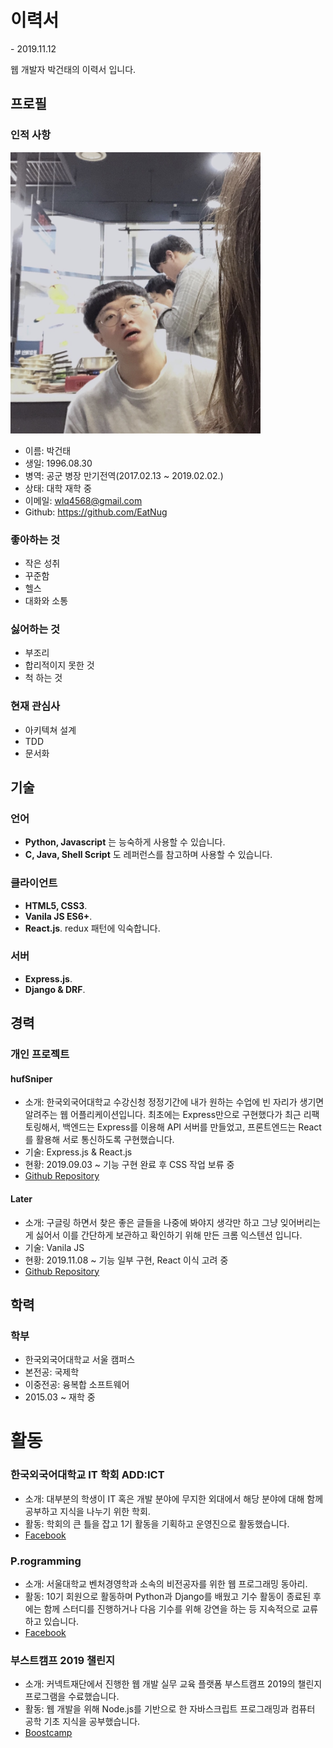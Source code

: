 # 이력서
\- 2019.11.12<br>

웹 개발자 박건태의 이력서 입니다.

## 프로필

### 인적 사항

<img src="https://github.com/EatNug/RESUME/blob/master/statics/images/Profile.jpg" width="400" height="450">

- 이름: 박건태
- 생일: 1996.08.30
- 병역: 공군 병장 만기전역(2017.02.13 ~ 2019.02.02.)
- 상태: 대학 재학 중
- 이메일: wlq4568@gmail.com
- Github: https://github.com/EatNug

### 좋아하는 것

- 작은 성취
- 꾸준함
- 헬스
- 대화와 소통

### 싫어하는 것

- 부조리
- 합리적이지 못한 것
- 척 하는 것

### 현재 관심사

- 아키텍쳐 설계
- TDD
- 문서화

## 기술

### 언어

- __Python, Javascript__ 는 능숙하게 사용할 수 있습니다.
- __C, Java, Shell Script__ 도 레퍼런스를 참고하며 사용할 수 있습니다.

### 클라이언트

- __HTML5, CSS3__.
- __Vanila JS ES6+__.
- __React.js__. redux 패턴에 익숙합니다.

### 서버 

- __Express.js__.
- __Django & DRF__.

## 경력

### 개인 프로젝트

#### hufSniper

- 소개: 한국외국어대학교 수강신청 정정기간에 내가 원하는 수업에 빈 자리가 생기면 알려주는 웹 어플리케이션입니다. 최초에는 Express만으로 구현했다가 최근 리팩토링해서, 백엔드는 Express를 이용해 API 서버를 만들었고, 프론트엔드는 React를 활용해 서로 통신하도록 구현했습니다.
- 기술: Express.js & React.js
- 현황: 2019.09.03 ~ 기능 구현 완료 후 CSS 작업 보류 중
- [Github Repository](https://github.com/EatNug/hufSniper)

#### Later

- 소개: 구글링 하면서 찾은 좋은 글들을 나중에 봐야지 생각만 하고 그냥 잊어버리는게 싫어서 이를 간단하게 보관하고 확인하기 위해 만든 크롬 익스텐션 입니다. 
- 기술: Vanila JS
- 현황: 2019.11.08 ~ 기능 일부 구현, React 이식 고려 중
- [Github Repository](https://github.com/EatNug/Later)

## 학력

### 학부

- 한국외국어대학교 서울 캠퍼스
- 본전공: 국제학
- 이중전공: 융복합 소프트웨어
- 2015.03 ~ 재학 중

# 활동

### 한국외국어대학교 IT 학회 ADD:ICT

- 소개: 대부분의 학생이 IT 혹은 개발 분야에 무지한 외대에서 해당 분야에 대해 함께 공부하고 지식을 나누기 위한 학회.
- 활동: 학회의 큰 틀을 잡고 1기 활동을 기획하고 운영진으로 활동했습니다.
- [Facebook](https://www.facebook.com/addict2hufs/)

### P.rogramming

- 소개: 서울대학교 벤처경영학과 소속의 비전공자를 위한 웹 프로그래밍 동아리.
- 활동: 10기 회원으로 활동하며 Python과 Django를 배웠고 기수 활동이 종료된 후에는 함께 스터디를 진행하거나 다음 기수를 위해 강연을 하는 등 지속적으로 교류하고 있습니다.
- [Facebook](https://www.facebook.com/p.rogramming3k/)

### 부스트캠프 2019 챌린지

- 소개: 커넥트재단에서 진행한 웹 개발 실무 교육 플랫폼 부스트캠프 2019의 챌린지 프로그램을 수료했습니다.
- 활동: 웹 개발을 위해 Node.js를 기반으로 한 자바스크립트 프로그래밍과 컴퓨터 공학 기초 지식을 공부했습니다.
- [Boostcamp](http://boostcamp.connect.or.kr/)
